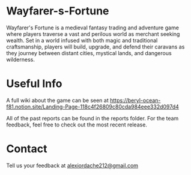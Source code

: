 # Wayfarer-s-Fortune

Wayfarer's Fortune is a medieval fantasy trading and adventure game where players traverse a vast and perilous world as merchant seeking wealth. Set in a world infused with both magic and traditional craftsmanship, players will build, upgrade, and defend their caravans as they journey between distant cities, mystical lands, and dangerous wilderness.

# Useful Info

A full wiki about the game can be seen at https://beryl-ocean-f81.notion.site/Landing-Page-118c4f26809c80cda984eee332d097d4

All of the past reports can be found in the reports folder. For the team feedback, feel free to check out the most recent release.

# Contact

Tell us your feedback at alexiordache212@gmail.com
